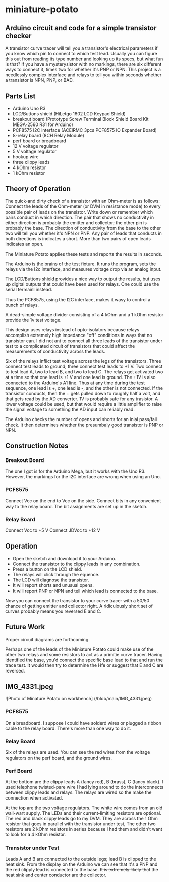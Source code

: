 # miniature-potato
## Arduino circuit and code for a simple transistor checker

A transistor curve tracer will tell you a transistor's electrical parameters
if you know which pin to connect to which test lead. Usually you can figure
this out from reading its type number and looking up its specs, but what fun is that? 
If you have a mysterysistor with no markings, there are six different ways to 
connect it, times two for whether it's PNP or NPN. This project is a 
needlessly complex interface and relays to tell you within seconds
whether a transistor is NPN, PNP, or BAD. 

## Parts List
- Arduino Uno R3
- LCD/Buttons shield (HiLetgo 1602 LCD Keypad Shield)
- breakout board (Prototype Screw Terminal Block Shield Board Kit MEGA-2560 R31 for Arduino)
- PCF8575 I2C interface (ACEIRMC 3pcs PCF8575 IO Expander Board)
- 8-relay board (8CH Relay Module)
- perf board or breadboard
- 12 V voltage regulator
- 5 V voltage regulator
- hookup wire
- three clippy leads
- 4 kOhm resistor
- 1 kOhm resistor

## Theory of Operation
The quick-and dirty check of a transistor with an Ohm-meter is as follows: 
Connect the leads of the Ohm-meter (or DVM in resistance mode) to every possible 
pair of leads on the transistor. Write down or remember which pairs conduct in 
which direction. The pair that shows no conductivity in either direction is 
probably the emitter and collector; the other pin is probably the base. The direction
of conductivity from the base to the other two will tell you whether it's NPN or PNP.
Any pair of leads that conducts in both directions is indicates a short. More than two
pairs of open leads indicates an open. 

The Miniature Potato applies these tests and reports the results in seconds. 

The Arduino is the brains of the test fixture. It runs the program, sets the relays 
via the I2c interface, and measures voltage drop via an analog input. 

The LCD/Buttons shield provides a nice way to output the results, but uses up digital 
outputs that could have been used for relays. One could use the serial termainl instead.

Thus the PCF8575, using the I2C interface, makes it wasy to control a bunch of relays. 

A dead-simple voltage divider consisting of a 4 kOhm and a 1 kOhm resistor provide the 1v
test voltage. 

This design uses relays instead of opto-isolators because relays accomplish extremely
high impedance "off" conditions in ways that no transistor can. I did not ant to connect 
all three leads of the transistor under test to a complicated circuit of transistors
that could affect the measurements of conductivity across the leads. 

Six of the relays inflict test voltage across the legs of the transistors. Three connect
test leads to ground; three connect test leads to +1 V. Two connect to test lead A, 
two to lead B, and two to lead C. The relays get activated two at a time so that 
one lead is +1 V and one lead is ground. The +1V is also connected to the Arduino's A1 line. 
Thus at any time during the test sequence, one lead is +, one lead is -, and the other
is not connected. If the transistor conducts, then the + gets pulled down to roughly half a volt, 
and that gets read by the AD converter. 1V is probably safe for any trasistor. A lower
voltage could be used, but that would require a little amplifier to raise the signal
voltage to something the AD input can reliably read. 

The Arduino checks the number of opens and shorts for an inial pass/fail check. 
It then determines whether the presumbaly good transistor is PNP or NPN. 

## Construction Notes
### Breakout Board
The one I got is for the Arduino Mega, but it works with the Uno R3. 
However, the markings for the I2C interface are wrong when using an Uno. 

### PCF8575
Connect Vcc on the end to Vcc on the side. 
Connect bits in any convenient way to the relay board. 
The bit assignments are set up in the sketch. 

### Relay Board
Connect Vcc to +5 V
Connect JDVcc to +12 V

## Operation
- Open the sketch and download it to your Arduino. 
- Connect the transistor to the clippy leads in any combination. 
- Press a button on the LCD shield. 
- The relays will click through the equence. 
- The LCD will diagnose the transistor. 
- It will report shorts and unusual opens. 
- It will report PNP or NPN and tell which lead is connected to the base. 

Now you can connect the transistor to your curve tracer with a 50/50 chance
of getting emitter and collector right. A ridiculously short set of curves
probably means you reversed E and C. 

## Future Work
Proper circuit diagrams are forthcoming. 

Perhaps one of the leads of the Miniature Potato could make use of the other two relays
and some resistors to act as a primitie curve tracer. Having identified the base, you'd
connect the specific base lead to that and run the trace test. It would then try to 
determine the Hfe or suggest that E and C are reversed. 


## IMG_4331.jpeg
![Photo of Minature Potato on workbench]
(/blob/main/IMG_4331.jpeg)

### PCF8575
On a breadboard. I suppose I could have solderd wires or plugged a ribbon cable to the relay board. 
There's more than one way to do it. 

### Relay Board
Six of the relays are used. You can see the red wires from the voltage regulators on the perf board, 
and the ground wires. 

### Perf Board
At the bottom are the clippy leads A (fancy red), B (brass), C (fancy black). 
I used telephone twisted-pare wire I had lying around to do the interconnects 
between clippy leads and relays. The relays are wired so the make the connection
when activated. 

At the top are the two voltage regulators. The white wire comes from an old
wall-wart supply. The LEDs and their current-limiting resistors are optional. 
The red and black clippy leads go to my DVM. They are across the 1 Ohm resistor
that goes in parallel with the transistor under test, The other two resistors
are 2 kOhm resistors in series because I had them and didn't want to look for 
a 4 kOhm resistor. 

### Transistor under Test
Leads A and B are connected to the outside legs; lead B is clipped to the heat sink. 
From the display on the Arduino we can see that it's a PNP and the red clipply lead
is connected to the base. ~~It is extremely likely that~~ the heat sink and center
conductor are the collector. 
